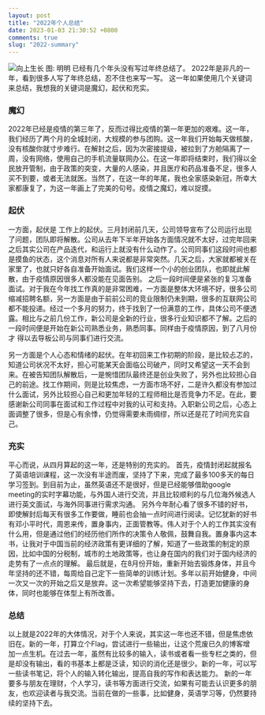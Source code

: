 ```yaml
---
layout: post
title: "2022年个人总结"
date: 2023-01-03 21:30:52 +0800
comments: true
slug: "2022-summary"
---
```


![向上生长 图: 明明](/images/photo/dianshanlak.jpg)
已经有几个年头没有写过年终总结了。 2022年是非凡的一年，看到很多人写了年终总结，忍不住也来写一写。
这一年如果使用几个关键词来总结，我想我的关键词是魔幻，起伏和充实。
<!--more-->

### 魔幻
2022年已经是疫情的第三年了，反而过得比疫情的第一年更加的艰难。这一年，我们经历了两个月的全城封闭，大规模的参与团购。这一年我们开始每天做核酸，没有核酸你就寸步难行。在解封之后，因为次密接提级，被拉到了方舱隔离了一周，没有网络，使用自己的手机流量联网办公。在这一年即将结束时，我们得以全民放开管制，由于政策的突变，大量的人感染，并且医疗和药品准备不足，很多人买不到要，或者无法就医。当然了，在这一年的年尾，我也全家感染新冠，所幸大家都康复了，为这一年画上了完美的句号。疫情之魔幻，难以捉摸。

### 起伏
一方面，起伏是 工作上的起伏。三月封闭前几天，公司领导宣布了公司运行出现了问题，团队即将解散。公司从去年下半年开始各方面情况就不太好，过完年回来之后其实公司在产品迭代，和运行上就没有什么动作了。公司同事们这段时间也都是摸鱼的状态，这个消息对所有人来说都是非常突然。几天之后，大家就都被关在家里了，也就只好各自准备开始面试。我们这样一个小的创业团队，也即就此解散，由于疫情原因很多人都没能在见面告别。
之后一段时间便是紧张的复习准备面试。对于我在今年找工作真的是非常困难，一方面是整体大环境不好，很多公司缩减招聘名额，另一方面是由于前前公司的竞业限制仍未到期，很多的互联网公司都不能投递。经过一个多月的努力，终于找到了一份满意的工作，具体公司不便透露。相比与之前几份工作，新公司是全新的行业，很多行业知识都不了解。之后的一段时间便是开始在新公司熟悉业务，熟悉同事。同样由于疫情原因，到了八月份才 得以去导板公司与同事们进行交流。

另一方面是个人心态和情绪的起伏。在年初回来工作初期的阶段，是比较忐忑的，知道公司状况不太好，担心可能某天会面临公司破产，同时又希望这一天不会到来。在被告知团队解散后，一是惋惜团队最终还是创业失败了，另外也比较担心自己的前途。找工作期间，则是比较焦虑，一方面市场不好，二是许久都没有参加过什么面试，另外比较担心自己和更加年轻的工程师相比是否竞争力不足。在此，要感谢新公司同事在面试和工作过程中对我的认可和支持。入职新公司之后，心态上面调整了很多，但是心有余悸，仍觉得需要未雨绸缪，所以还是花了时间充实自己。

### 充实
平心而说，从四月算起的这一年，还是特别的充实的。
首先，疫情封闭起就报名了英语培训课程，这一次没有半途而废，坚持了下来，完成了最多100多天的每日学习签到。到目前为止，虽然英语还不是很好，但是已经能够借助google meeting的实时字幕功能，与外国人进行交流，并且比较顺利的与几位海外候选人进行英文面试，与海外同事进行需求沟通。
另外今年耐心看了很多不错的好书，即使解封后每天有很多工作要做，睡前也会抽一点时间进行阅读。记忆犹新的好书有邓小平时代，周恩来传，置身事内，正面管教等。伟人对于个人的工作其实没有什么用，但是通过他们的经历他们所作的决策令人敬佩，鼓舞自我。置身事内这本书，让我对于中国当前的经济政策有更详细的了解，知道了一些政策的制定的原因，比如中国的分税制，城市的土地政策等，也让身在国内的我们对于国内经济的走势有了一点点的理解。
最后就是，在8月份开始，重新开始去锻炼身体，并且今年坚持的还不错，每周给自己定下一些简单的训练计划。多年以前开始健身，中间一次又一次的开始之后又是放弃。这一次希望能够坚持下去，打造更加健康的身体，同时也能够在体型上有所改善。

### 总结
以上就是2022年的大体情况，对于个人来说，其实这一年也还不错，但是焦虑依旧在。新的一年，打算立个Flag，尝试进行一些输出，让这个荒废已久的博客增加一点生机。在过去一年，虽然有比较多的输入，读书或者看一些专栏之类的，但是却没有输出，看的书基本上都是泛读，知识的消化还是很少。新的一年，可以写一些读书笔记，将个人的输入转化输出，提高自我的写作和表达能力。
新的一年要多与朋友在理财，个人学习，读书等方面进行交流，如果有可能去认识更多的朋友，也欢迎读者与我交流。当前在做的一些事，比如健身，英语学习等，仍然要持续的坚持下去。
